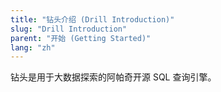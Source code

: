 ```yaml
---
title: "钻头介绍 (Drill Introduction)"
slug: "Drill Introduction"
parent: "开始 (Getting Started)"
lang: "zh"
---
```


钻头是用于大数据探索的阿帕奇开源 SQL 查询引擎。
